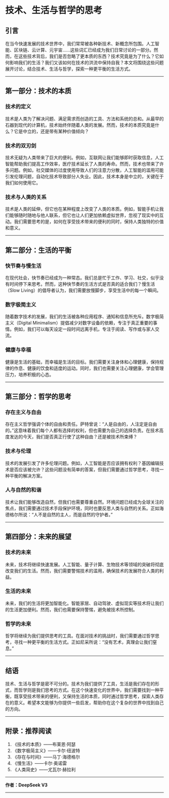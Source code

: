 # 技术、生活与哲学的思考

## 引言

在当今快速发展的技术世界中，我们常常被各种新技术、新概念所包围。人工智能、区块链、云计算、元宇宙……这些词汇已经成为我们日常讨论的一部分。然而，在这些技术背后，我们是否忽略了更本质的东西？技术究竟是为了什么？它如何影响我们的生活？我们又该如何在技术的洪流中保持自我？本文将围绕这些问题展开讨论，结合技术、生活与哲学，探索一种更平衡的生活方式。

---

## 第一部分：技术的本质

### 技术的定义

技术是人类为了解决问题、满足需求而创造的工具、方法和系统的总和。从最早的石器到现代的计算机，技术始终伴随着人类的发展。然而，技术的本质究竟是什么？它是中立的，还是带有某种价值倾向？

### 技术的双刃剑

技术无疑为人类带来了巨大的便利。例如，互联网让我们能够即时获取信息，人工智能帮助我们提高工作效率，医疗技术延长了人类的寿命。然而，技术也带来了许多问题。例如，社交媒体的过度使用导致人们的注意力分散，人工智能的滥用可能引发伦理问题，自动化技术导致部分人失业。因此，技术本身是中立的，关键在于我们如何使用它。

### 技术与人类的关系

技术是人类的延伸，但它也在某种程度上改变了人类的本质。例如，智能手机让我们能够随时随地与他人联系，但它也让人们更加依赖虚拟世界，忽视了现实中的互动。我们需要思考的是，如何在享受技术带来的便利的同时，保持人类独特的价值和意义。

---

## 第二部分：生活的平衡

### 快节奏与慢生活

在现代社会，快节奏已经成为一种常态。我们总是忙于工作、学习、社交，似乎没有时间停下来思考。然而，这种快节奏的生活方式是否真的适合我们？慢生活（Slow Living）的倡导者认为，我们需要放慢脚步，享受生活中的每一个瞬间。

### 数字极简主义

随着数字技术的发展，我们的生活被各种应用程序、通知和信息所充斥。数字极简主义（Digital Minimalism）提倡减少对数字设备的依赖，专注于真正重要的事情。例如，我们可以每天设定一段时间远离手机，专注于阅读、写作或与家人交流。

### 健康与幸福

健康是生活的基础，而幸福是生活的目标。我们需要关注身体和心理健康，保持规律的作息、健康的饮食和适度的运动。同时，我们也需要关注心理健康，学会管理压力，培养积极的心态。

---

## 第三部分：哲学的思考

### 存在主义与自由

存在主义哲学强调个体的自由和责任。萨特曾说：“人是自由的，人注定是自由的。”这意味着我们每个人都有选择的权利，但也需要为自己的选择负责。在技术高度发达的今天，我们是否真正行使了这种自由？还是被技术所束缚？

### 技术与伦理

技术的发展引发了许多伦理问题。例如，人工智能是否应该拥有权利？基因编辑技术是否应该被允许？这些问题没有简单的答案，但我们需要通过哲学思考，寻找一种平衡的解决方案。

### 人与自然的和谐

技术让我们能够改造自然，但我们也需要尊重自然。环境问题已经成为全球关注的焦点，我们需要通过技术手段保护环境，同时也要反思人类与自然的关系。正如海德格尔所说：“人不是自然的主人，而是自然的守护者。”

---

## 第四部分：未来的展望

### 技术的未来

未来，技术将继续快速发展。人工智能、量子计算、生物技术等领域的突破将彻底改变我们的生活。然而，我们需要警惕技术的滥用，确保技术的发展符合人类的利益。

### 生活的未来

未来，我们的生活将更加智能化。智能家居、自动驾驶、虚拟现实等技术将让我们的生活更加便利。然而，我们也需要保持警惕，避免被技术所控制。

### 哲学的未来

哲学将继续为我们提供思考的工具。在面对技术的挑战时，我们需要通过哲学思考，寻找一种更平衡的生活方式。正如尼采所说：“没有艺术，真理会让我们窒息。”

---

## 结语

技术、生活与哲学是密不可分的。技术为我们提供了工具，生活是我们存在的形式，而哲学则是我们思考的方式。在这个快速变化的世界中，我们需要找到一种平衡，既享受技术带来的便利，又保持生活的本质，同时通过哲学思考，探索人类存在的意义。希望本文能够为你提供一些启发，帮助你在这个复杂的世界中找到自己的方向。

---

## 附录：推荐阅读

1. 《技术的本质》——布莱恩·阿瑟
2. 《数字极简主义》——卡尔·纽波特
3. 《存在与时间》——马丁·海德格尔
4. 《慢生活》——卡尔·奥诺雷
5. 《人类简史》——尤瓦尔·赫拉利

---

**作者：DeepSeek V3**

---

